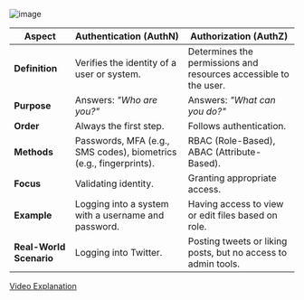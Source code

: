 ![image](https://github.com/user-attachments/assets/1ba89172-44f6-4795-8c43-f16a22dd7f21)

| **Aspect**          | **Authentication (AuthN)**                            | **Authorization (AuthZ)**                            |
|----------------------|-------------------------------------------------------|-----------------------------------------------------|
| **Definition**       | Verifies the identity of a user or system.            | Determines the permissions and resources accessible to the user. |
| **Purpose**          | Answers: *"Who are you?"*                            | Answers: *"What can you do?"*                      |
| **Order**            | Always the first step.                               | Follows authentication.                            |
| **Methods**          | Passwords, MFA (e.g., SMS codes), biometrics (e.g., fingerprints). | RBAC (Role-Based), ABAC (Attribute-Based).         |
| **Focus**            | Validating identity.                                 | Granting appropriate access.                       |
| **Example**          | Logging into a system with a username and password.   | Having access to view or edit files based on role. |
| **Real-World Scenario** | Logging into Twitter.                               | Posting tweets or liking posts, but no access to admin tools. |

 [Video Explanation](https://www.facebook.com/share/v/ugSaL8W3DhGBbbDq/)

 
